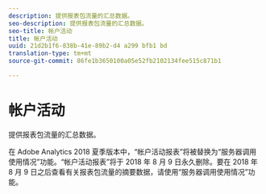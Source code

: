 ```yaml
---
description: 提供报表包流量的汇总数据。
seo-description: 提供报表包流量的汇总数据。
seo-title: 帐户活动
title: 帐户活动
uuid: 21d2b1f6-838b-41e-89b2-d4 a299 bfb1 bd
translation-type: tm+mt
source-git-commit: 86fe1b3650100a05e52fb2102134fee515c871b1

---
```



# 帐户活动

提供报表包流量的汇总数据。

在 Adobe Analytics 2018 夏季版本中，“帐户活动报表”将被替换为“服务器调用使用情况”功能。“帐户活动报表”将于 2018 年 8 月 9 日永久删除。要在 2018 年 8 月 9 日之后查看有关报表包流量的摘要数据，请使用“服务器调用使用情况”功能。
